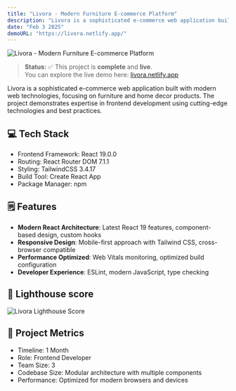 ```yaml
---
title: "Livora - Modern Furniture E-commerce Platform"
description: "Livora is a sophisticated e-commerce web application built with modern web technologies, focusing on furniture and home decor products. The project demonstrates expertise in frontend development using cutting-edge technologies and best practices."
date: "Feb 3 2025"
demoURL: "https://livora.netlify.app/"
---
```


![Livora - Modern Furniture E-commerce Platform](/livora/thumb-livora.png)

> **Status:** ✅ This project is **complete** and **live**.  
> You can explore the live demo here: <a href="https://livora.netlify.app/" target="_blank" rel="noopener noreferrer">livora.netlify.app</a>


Livora is a sophisticated e-commerce web application built with modern web technologies, focusing on furniture and home decor products. The project demonstrates expertise in frontend development using cutting-edge technologies and best practices.

## 💻 Tech Stack
- Frontend Framework: React 19.0.0
- Routing: React Router DOM 7.1.1
- Styling: TailwindCSS 3.4.17
- Build Tool: Create React App
- Package Manager: npm

## 🗒️ Features
- **Modern React Architecture**: Latest React 19 features, component-based design, custom hooks
- **Responsive Design**: Mobile-first approach with Tailwind CSS, cross-browser compatible
- **Performance Optimized**: Web Vitals monitoring, optimized build configuration
- **Developer Experience**: ESLint, modern JavaScript, type checking

## 💯 Lighthouse score
![Livora Lighthouse Score](/livora/lighthouse.png)

## 📝 Project Metrics
- Timeline: 1 Month
- Role: Frontend Developer
- Team Size: 3
- Codebase Size: Modular architecture with multiple components
- Performance: Optimized for modern browsers and devices